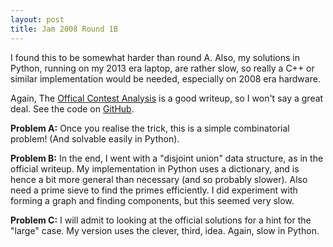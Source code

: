 ```yaml
---
layout: post
title: Jam 2008 Round 1B
---
```


I found this to be somewhat harder than round A.  Also, my solutions in Python, running on my 2013 era laptop, are rather slow, so really a C++ or similar implementation would be needed, especially on 2008 era hardware.

Again, The [Offical Contest Analysis](https://code.google.com/codejam/contest/32017/dashboard#s=a) is a good writeup, so I won't say a great deal.  See the code on [GitHub](https://github.com/MatthewDaws/CodeJam/tree/master/2008_1b).

<!--more-->

**Problem A:** Once you realise the trick, this is a simple combinatorial problem!  (And solvable easily in Python).

**Problem B:** In the end, I went with a "disjoint union" data structure, as in the official writeup.  My implementation in Python uses a dictionary, and is hence a bit more general than necessary (and so probably slower).  Also need a prime sieve to find the primes efficiently.  I did experiment with forming a graph and finding components, but this seemed very slow.

**Problem C:** I will admit to looking at the official solutions for a hint for the "large" case.  My version uses the clever, third, idea.  Again, slow in Python.